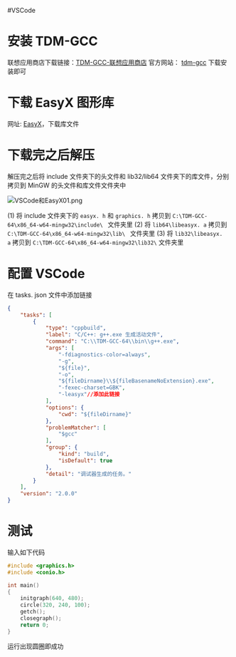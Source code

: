 #VSCode 

# 安装 TDM-GCC
联想应用商店下载链接：[TDM-GCC-联想应用商店](https://lestore.lenovo.com/detail/L101412)
官方网站： [tdm-gcc](https://jmeubank.github.io/tdm-gcc/)
下载安装即可
# 下载 EasyX 图形库
网址: [EasyX](https://codebus.cn/bestans/easyx-for-mingw)，下载库文件
# 下载完之后解压
解压完之后将 include 文件夹下的头文件和 lib32/lib64 文件夹下的库文件，分别拷贝到 MinGW 的头文件和库文件文件夹中

![VSCode和EasyX01.png](https://obsidian-picture.oss-cn-qingdao.aliyuncs.com/my-img/VSCode和EasyX01.png)

(1) 将 include 文件夹下的 `easyx. h` 和 `graphics. h` 拷贝到 `C:\TDM-GCC-64\x86_64-w64-mingw32\include\ ` 文件夹里
(2) 将 `lib64\libeasyx. a` 拷贝到 `C:\TDM-GCC-64\x86_64-w64-mingw32\lib\ ` 文件夹里
(3) 将 `lib32\libeasyx. a` 拷贝到 `C:\TDM-GCC-64\x86_64-w64-mingw32\lib32\` 文件夹里
# 配置 VSCode
在 tasks. json 文件中添加链接
```json
{
    "tasks": [
        {
            "type": "cppbuild",
            "label": "C/C++: g++.exe 生成活动文件",
            "command": "C:\\TDM-GCC-64\\bin\\g++.exe",
            "args": [
                "-fdiagnostics-color=always",
                "-g",
                "${file}",
                "-o",
                "${fileDirname}\\${fileBasenameNoExtension}.exe",
                "-fexec-charset=GBK",
                "-leasyx"//添加此链接
            ],
            "options": {
                "cwd": "${fileDirname}"
            },
            "problemMatcher": [
                "$gcc"
            ],
            "group": {
                "kind": "build",
                "isDefault": true
            },
            "detail": "调试器生成的任务。"
        }
    ],
    "version": "2.0.0"
}
```
# 测试
输入如下代码
```c
#include <graphics.h>
#include <conio.h>

int main()
{
    initgraph(640, 480);
    circle(320, 240, 100);
    getch();
    closegraph();
    return 0;
}
```
运行出现圆圈即成功

